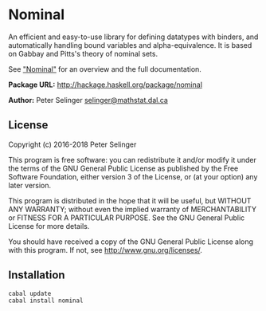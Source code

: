 # Nominal

 An efficient and easy-to-use library for defining datatypes
 with binders, and automatically handling bound variables and
 alpha-equivalence. It is based on Gabbay and Pitts's theory of
 nominal sets.

 See ["Nominal"](http://hackage.haskell.org/package/nominal/docs/Nominal.html)
 for an overview and the full documentation.

 **Package URL:** http://hackage.haskell.org/package/nominal

 **Author:** Peter Selinger <selinger@mathstat.dal.ca>

## License

 Copyright (c) 2016-2018 Peter Selinger

 This program is free software: you can redistribute it and/or modify
 it under the terms of the GNU General Public License as published by
 the Free Software Foundation, either version 3 of the License, or (at
 your option) any later version.

 This program is distributed in the hope that it will be useful, but
 WITHOUT ANY WARRANTY; without even the implied warranty of
 MERCHANTABILITY or FITNESS FOR A PARTICULAR PURPOSE.  See the GNU
 General Public License for more details.

 You should have received a copy of the GNU General Public License
 along with this program.  If not, see <http://www.gnu.org/licenses/>.

## Installation

    cabal update
    cabal install nominal
